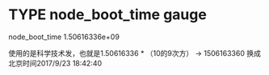# TYPE node_boot_time gauge
node_boot_time 1.50616336e+09

使用的是科学技术发，也就是1.50616336 * （10的9次方） -> 1506163360 换成北京时间2017/9/23 18:42:40